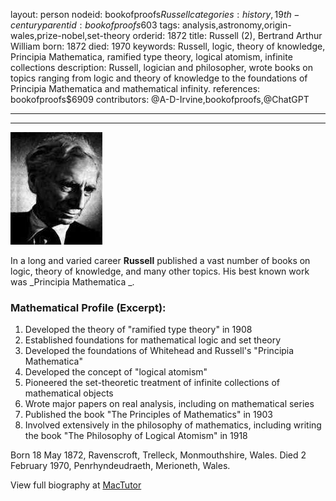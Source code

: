 layout: person
nodeid: bookofproofs$Russell
categories: history,19th-century
parentid: bookofproofs$603
tags: analysis,astronomy,origin-wales,prize-nobel,set-theory
orderid: 1872
title: Russell (2), Bertrand Arthur William
born: 1872
died: 1970
keywords: Russell, logic, theory of knowledge, Principia Mathematica, ramified type theory, logical atomism, infinite collections
description: Russell, logician and philosopher, wrote books on topics ranging from logic and theory of knowledge to the foundations of Principia Mathematica and mathematical infinity.
references: bookofproofs$6909
contributors: @A-D-Irvine,bookofproofs,@ChatGPT

---



---

![Russell.jpg](https://github.com/bookofproofs/bookofproofs.github.io/blob/main/_sources/_assets/images/portraits/Russell.jpg?raw=true)

In a long and varied career **Russell** published a vast number of books on logic, theory of knowledge, and many other topics. His best known work was _Principia Mathematica _.

### Mathematical Profile (Excerpt):
1. Developed the theory of "ramified type theory" in 1908
2. Established foundations for mathematical logic and set theory
3. Developed the foundations of Whitehead and Russell's "Principia Mathematica"
4. Developed the concept of "logical atomism"
5. Pioneered the set-theoretic treatment of infinite collections of mathematical objects
6. Wrote major papers on real analysis, including on mathematical series
7. Published the book "The Principles of Mathematics" in 1903
8. Involved extensively in the philosophy of mathematics, including writing the book "The Philosophy of Logical Atomism" in 1918

Born 18 May 1872, Ravenscroft, Trelleck, Monmouthshire, Wales. Died 2 February 1970, Penrhyndeudraeth, Merioneth, Wales.

View full biography at [MacTutor](https://mathshistory.st-andrews.ac.uk/Biographies/Russell/)
